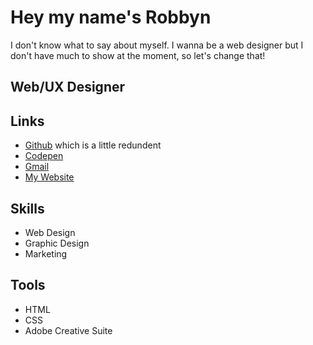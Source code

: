 # Hey my name's Robbyn

I don't know what to say about myself. I wanna be a web designer but I don't have much to show at the moment, so let's change that!


## Web/UX Designer
## Links
* [Github](https://github.com/Robbynito/Robbynito) which is a little redundent
* [Codepen](codepen.io/Robbyn-Yeager)
* [Gmail](robbynito@gmail.com)
* [My Website](robbynito.me)

## Skills
* Web Design
* Graphic Design
* Marketing

## Tools
* HTML
* CSS
* Adobe Creative Suite
